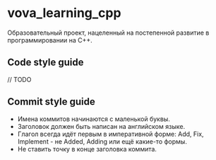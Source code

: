 # vova_learning_cpp

Образовательный проект, нацеленный на постепенной развитие в программировании на С++.



## Code style guide

// TODO




## Commit style guide

- Имена коммитов начинаются с маленькой буквы.
- Заголовок должен быть написан на английском языке.
- Глагол всегда идёт первым в императивной форме: Add, Fix, Implement - не Added, Adding или ещё какие-то формы.
- Не ставить точку в конце заголовка коммита.
